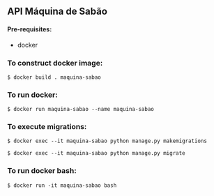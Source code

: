 ## API Máquina de Sabão

#### Pre-requisites:
- docker

### To construct docker image:
```
$ docker build . maquina-sabao
```

### To run docker:
```
$ docker run maquina-sabao --name maquina-sabao
```

### To execute migrations:
```
$ docker exec --it maquina-sabao python manage.py makemigrations
```

```
$ docker exec --it maquina-sabao python manage.py migrate
```

### To run docker bash:
```
$ docker run -it maquina-sabao bash
```
